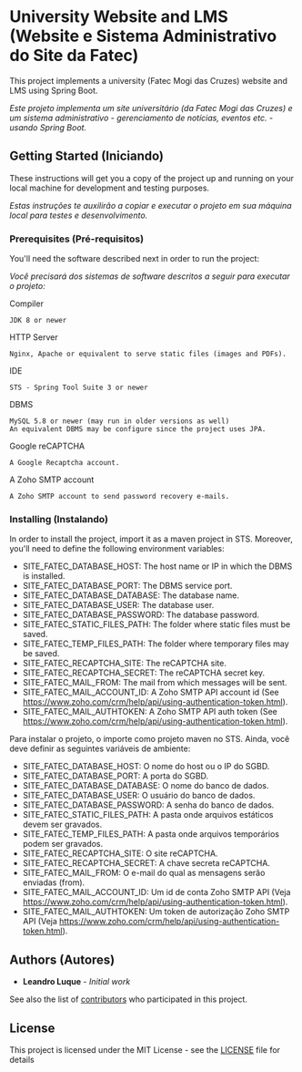 # University Website and LMS (Website e Sistema Administrativo do Site da Fatec)

This project implements a university (Fatec Mogi das Cruzes) website and LMS using Spring Boot.

*Este projeto implementa um site universitário (da Fatec Mogi das Cruzes) e um sistema administrativo - gerenciamento de notícias, eventos etc. - usando Spring Boot.*

## Getting Started (Iniciando)

These instructions will get you a copy of the project up and running on your local machine for development and testing purposes.

*Estas instruções te auxilirão a copiar e executar o projeto em sua máquina local para testes e desenvolvimento.*

### Prerequisites (Pré-requisitos)

You'll need the software described next in order to run the project:

*Você precisará dos sistemas de software descritos a seguir para executar o projeto:*

Compiler
```
JDK 8 or newer
```

HTTP Server
```
Nginx, Apache or equivalent to serve static files (images and PDFs).
```

IDE
```
STS - Spring Tool Suite 3 or newer
```

DBMS
```
MySQL 5.8 or newer (may run in older versions as well)
An equivalent DBMS may be configure since the project uses JPA.
```

Google reCAPTCHA
```
A Google Recaptcha account.
```

A Zoho SMTP account
```
A Zoho SMTP account to send password recovery e-mails.
```

### Installing (Instalando)

In order to install the project, import it as a maven project in STS.
Moreover, you'll need to define the following environment variables:
* SITE_FATEC_DATABASE_HOST: The host name or IP in which the DBMS is installed.
* SITE_FATEC_DATABASE_PORT: The DBMS service port.
* SITE_FATEC_DATABASE_DATABASE: The database name.
* SITE_FATEC_DATABASE_USER: The database user.
* SITE_FATEC_DATABASE_PASSWORD: The database password.
* SITE_FATEC_STATIC_FILES_PATH: The folder where static files must be saved.
* SITE_FATEC_TEMP_FILES_PATH: The folder where temporary files may be saved.
* SITE_FATEC_RECAPTCHA_SITE: The reCAPTCHA site.
* SITE_FATEC_RECAPTCHA_SECRET: The reCAPTCHA secret key.
* SITE_FATEC_MAIL_FROM: The mail from which messages will be sent.
* SITE_FATEC_MAIL_ACCOUNT_ID: A Zoho SMTP API account id (See https://www.zoho.com/crm/help/api/using-authentication-token.html).
* SITE_FATEC_MAIL_AUTHTOKEN: A Zoho SMTP API auth token (See https://www.zoho.com/crm/help/api/using-authentication-token.html).

Para instalar o projeto, o importe como projeto maven no STS.
Ainda, você deve definir as seguintes variáveis de ambiente:
* SITE_FATEC_DATABASE_HOST: O nome do host ou o IP do SGBD.
* SITE_FATEC_DATABASE_PORT: A porta do SGBD.
* SITE_FATEC_DATABASE_DATABASE: O nome do banco de dados.
* SITE_FATEC_DATABASE_USER: O usuário do banco de dados.
* SITE_FATEC_DATABASE_PASSWORD: A senha do banco de dados.
* SITE_FATEC_STATIC_FILES_PATH: A pasta onde arquivos estáticos devem ser gravados.
* SITE_FATEC_TEMP_FILES_PATH: A pasta onde arquivos temporários podem ser gravados.
* SITE_FATEC_RECAPTCHA_SITE: O site reCAPTCHA.
* SITE_FATEC_RECAPTCHA_SECRET: A chave secreta reCAPTCHA.
* SITE_FATEC_MAIL_FROM: O e-mail do qual as mensagens serão enviadas (from).
* SITE_FATEC_MAIL_ACCOUNT_ID: Um id de conta Zoho SMTP API (Veja https://www.zoho.com/crm/help/api/using-authentication-token.html).
* SITE_FATEC_MAIL_AUTHTOKEN: Um token de autorização Zoho SMTP API (Veja https://www.zoho.com/crm/help/api/using-authentication-token.html).

## Authors (Autores)

* **Leandro Luque** - *Initial work*

See also the list of [contributors](https://github.com/your/project/contributors) who participated in this project.

## License

This project is licensed under the MIT License - see the [LICENSE](LICENSE) file for details
